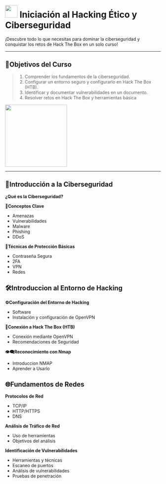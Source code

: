 # <img src="https://media4.giphy.com/media/2DUl6BtXGAx2uyqIas/giphy.gif?cid=6c09b952fh8pcp0r4b6fsmtcx5yh4jstgfl0pu2bu6d1vzdl&ep=v1_internal_gif_by_id&rid=giphy.gif&ct=s" width="40"> Iniciación al Hacking Ético y Ciberseguridad

¡Descubre todo lo que necesitas para dominar la ciberseguridad y conquistar los retos de Hack The Box en un solo curso!

---

## 🎯Objetivos del Curso
> 1. Comprender los fundamentos de la ciberseguridad.
> 2. Configurar un entorno seguro y configurarlo en Hack The Box (HTB).
> 3. Identificar y documentar vulnerabilidades en un documento.
> 4. Resolver retos en Hack The Box y herramientas básica
<img src="https://miro.medium.com/v2/resize:fit:1400/1*wO9IIrgMkYP0C0ZItKbY5Q.png" width="200">

---

## 📖Introducción a la Ciberseguridad

**¿Qué es la Ciberseguridad?**

**🔑Conceptos Clave**
- Amenazas
- Vulnerabilidades
- Malware
- Phishing
- DDoS

**🔐Técnicas de Protección Básicas**
- Contraseña Segura
- 2FA
- VPN
- Redes

## 🛠Introduccion al Entorno de Hacking

**⚙Configuración del Entorno de Hacking**
- Software
- Instalación y configuración de OpenVPN

**🔗Conexión a Hack The Box (HTB)**
- Conexión mediante OpenVPN
- Recomendaciones de Seguridad

**👁‍🗨Reconocimiento con Nmap**
- Introduccion NMAP
- Aprender a Usarlo

## 🌐Fundamentos de Redes

**Protocolos de Red**
- TCP/IP
- HTTP/HTTPS
- DNS

**Análisis de Tráfico de Red**
- Uso de herramientas
- Objetivos del análisis

**Identificación de Vulnerabilidades**
- Herramientas y técnicas
- Escaneo de puertos
- Análisis de vulnerabilidades
- Pruebas de penetración